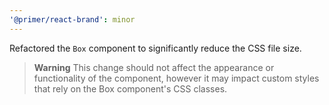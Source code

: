 ```yaml
---
'@primer/react-brand': minor
---
```


Refactored the `Box` component to significantly reduce the CSS file size.

> **Warning**
> This change should not affect the appearance or functionality of the component, however it may impact custom styles that rely on the Box component's CSS classes.

